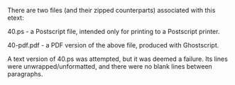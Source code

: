 There are two files (and their zipped counterparts) associated with 
this etext:

40.ps - a Postscript file, intended only for printing to a Postscript
printer.

40-pdf.pdf - a PDF version of the above file, produced with Ghostscript.


A text version of 40.ps was attempted, but it was deemed a failure.
Its lines were unwrapped/unformatted, and there were no blank lines 
between paragraphs.

